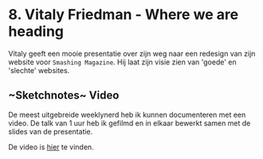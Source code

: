 # 8. Vitaly Friedman - Where we are heading

Vitaly geeft een mooie presentatie over zijn weg naar een redesign van zijn website voor `Smashing Magazine`. Hij laat zijn visie zien van 'goede' en 'slechte' websites.

## ~Sketchnotes~ Video

De meest uitgebreide weeklynerd heb ik kunnen documenteren met een video. De talk van 1 uur heb ik gefilmd en in elkaar bewerkt samen met de slides van de presentatie.

De video is [hier](https://drive.google.com/open?id=1AcebyHj_ocvwYHfBv25OFnOs4Un3dSVJ) te vinden.